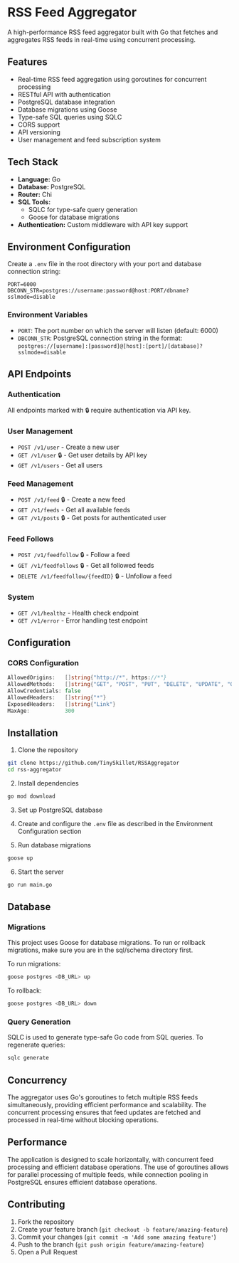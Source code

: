 # RSS Feed Aggregator

A high-performance RSS feed aggregator built with Go that fetches and aggregates RSS feeds in real-time using concurrent processing.

## Features

- Real-time RSS feed aggregation using goroutines for concurrent processing
- RESTful API with authentication
- PostgreSQL database integration
- Database migrations using Goose
- Type-safe SQL queries using SQLC
- CORS support
- API versioning
- User management and feed subscription system

## Tech Stack

- **Language:** Go
- **Database:** PostgreSQL
- **Router:** Chi
- **SQL Tools:**
  - SQLC for type-safe query generation
  - Goose for database migrations
- **Authentication:** Custom middleware with API key support

## Environment Configuration

Create a `.env` file in the root directory with your port and database connection string:

```env
PORT=6000
DBCONN_STR=postgres://username:password@host:PORT/dbname?sslmode=disable
```

### Environment Variables

- `PORT`: The port number on which the server will listen (default: 6000)
- `DBCONN_STR`: PostgreSQL connection string in the format:
  `postgres://[username]:[password]@[host]:[port]/[database]?sslmode=disable`

## API Endpoints

### Authentication

All endpoints marked with 🔒 require authentication via API key.

### User Management

- `POST /v1/user` - Create a new user
- `GET /v1/user` 🔒 - Get user details by API key
- `GET /v1/users` - Get all users

### Feed Management

- `POST /v1/feed` 🔒 - Create a new feed
- `GET /v1/feeds` - Get all available feeds
- `GET /v1/posts` 🔒 - Get posts for authenticated user

### Feed Follows

- `POST /v1/feedfollow` 🔒 - Follow a feed
- `GET /v1/feedfollows` 🔒 - Get all followed feeds
- `DELETE /v1/feedfollow/{feedID}` 🔒 - Unfollow a feed

### System

- `GET /v1/healthz` - Health check endpoint
- `GET /v1/error` - Error handling test endpoint

## Configuration

### CORS Configuration

```go
AllowedOrigins:   []string{"http://*", https://*"}
AllowedMethods:   []string{"GET", "POST", "PUT", "DELETE", "UPDATE", "OPTIONS"}
AllowCredentials: false
AllowedHeaders:   []string{"*"}
ExposedHeaders:   []string{"Link"}
MaxAge:           300
```

## Installation

1. Clone the repository

```bash
git clone https://github.com/TinySkillet/RSSAggregator
cd rss-aggregator
```

2. Install dependencies

```bash
go mod download
```

3. Set up PostgreSQL database

4. Create and configure the `.env` file as described in the Environment Configuration section

5. Run database migrations

```bash
goose up
```

6. Start the server

```bash
go run main.go
```

## Database

### Migrations

This project uses Goose for database migrations. To run or rollback migrations, make sure you are in the sql/schema directory first.

To run migrations:

```bash
goose postgres <DB_URL> up
```

To rollback:

```bash
goose postgres <DB_URL> down
```

### Query Generation

SQLC is used to generate type-safe Go code from SQL queries. To regenerate queries:

```bash
sqlc generate
```

## Concurrency

The aggregator uses Go's goroutines to fetch multiple RSS feeds simultaneously, providing efficient performance and scalability. The concurrent processing ensures that feed updates are fetched and processed in real-time without blocking operations.

## Performance

The application is designed to scale horizontally, with concurrent feed processing and efficient database operations. The use of goroutines allows for parallel processing of multiple feeds, while connection pooling in PostgreSQL ensures efficient database operations.

## Contributing

1. Fork the repository
2. Create your feature branch (`git checkout -b feature/amazing-feature`)
3. Commit your changes (`git commit -m 'Add some amazing feature'`)
4. Push to the branch (`git push origin feature/amazing-feature`)
5. Open a Pull Request
